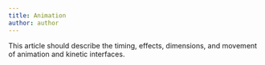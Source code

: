 ```yaml
---
title: Animation
author: author
---
```


This article should describe the timing, effects, dimensions, and movement of animation and kinetic interfaces.
